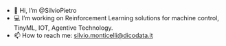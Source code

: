 - 👋 Hi, I’m @SilvioPietro
- 💻 I’m working on Reinforcement Learning solutions for machine control, TinyML, IOT, Agentive Technology.
- 📫 How to reach me: silvio.monticelli@dicodata.it

<!---
SilvioPietro/SilvioPietro is a ✨ special ✨ repository because its `README.md` (this file) appears on your GitHub profile.
You can click the Preview link to take a look at your changes.
--->
